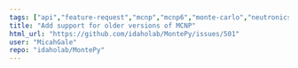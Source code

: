 ```yaml
---
tags: ["api","feature-request","mcnp","mcnp6","monte-carlo","neutronics","radiation-transport"]
title: "Add support for older versions of MCNP"
html_url: "https://github.com/idaholab/MontePy/issues/501"
user: "MicahGale"
repo: "idaholab/MontePy"
---
```


